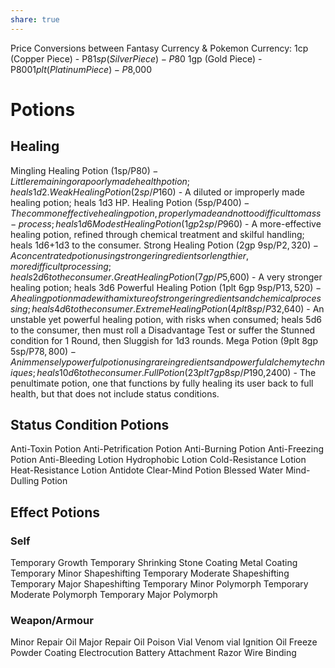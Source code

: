 ```yaml
---
share: true
---
```

Price Conversions between Fantasy Currency & Pokemon Currency:
1cp (Copper Piece) - P$8
1sp (Silver Piece) - P$80
1gp (Gold Piece) - P$800
1plt (Platinum Piece) - P$8,000

# Potions
## Healing
Mingling Healing Potion (1sp/P$80) - Little remaining or a poorly made health potion; heals 1d2.
Weak Healing Potion  (2sp/P$160) - A diluted or improperly made healing potion; heals 1d3 HP.
Healing Potion (5sp/P$400) - The common effective healing potion, properly made and not too difficult to mass-process; heals 1d6
Modest Healing Potion (1gp 2sp/P$960) - A more-effective healing potion, refined through chemical treatment and skilful handling; heals 1d6+1d3 to the consumer.
Strong Healing Potion (2gp 9sp/P$2,320) - A concentrated potion using stronger ingredients or lengthier, more difficult processing; heals 2d6 to the consumer.
Great Healing Potion (7gp/P$5,600) - A very stronger healing potion; heals 3d6
Powerful Healing Potion (1plt 6gp 9sp/P$13,520) - A healing potion made with a mixture of stronger ingredients and chemical processing; heals 4d6 to the consumer.
Extreme Healing Potion (4plt 8sp/P$32,640) - An unstable yet powerful healing potion, with risks when consumed; heals 5d6 to the consumer, then must roll a Disadvantage Test or suffer the Stunned condition for 1 Round, then Sluggish for 1d3 rounds.
Mega Potion (9plt 8gp 5sp/P$78,800) - An immensely powerful potion using rare ingredients and powerful alchemy techniques; heals 10d6 to the consumer.
Full Potion (23plt 7gp 8sp/P$190,2400) - The penultimate potion, one that functions by fully healing its user back to full health, but that does not include status conditions.

## Status Condition Potions
Anti-Toxin Potion
Anti-Petrification Potion
Anti-Burning Potion
Anti-Freezing Potion
Anti-Bleeding Lotion
Hydrophobic Lotion
Cold-Resistance Lotion
Heat-Resistance Lotion
Antidote
Clear-Mind Potion
Blessed Water
Mind-Dulling Potion

## Effect Potions
### Self
Temporary Growth
Temporary Shrinking
Stone Coating
Metal Coating
Temporary Minor Shapeshifting
Temporary Moderate Shapeshifting
Temporary Major Shapeshifting
Temporary Minor Polymorph
Temporary Moderate Polymorph
Temporary Major Polymorph

### Weapon/Armour
Minor Repair Oil
Major Repair Oil
Poison Vial
Venom vial
Ignition Oil
Freeze Powder Coating
Electrocution Battery Attachment
Razor Wire Binding
